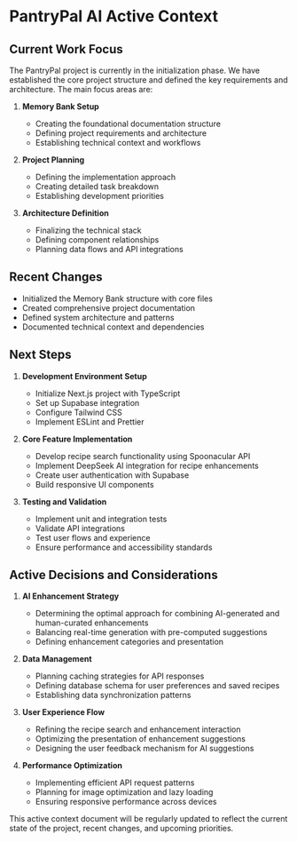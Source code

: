 # PantryPal AI Active Context

## Current Work Focus

The PantryPal project is currently in the initialization phase. We have established the core project structure and defined the key requirements and architecture. The main focus areas are:

1. **Memory Bank Setup**
   - Creating the foundational documentation structure
   - Defining project requirements and architecture
   - Establishing technical context and workflows

2. **Project Planning**
   - Defining the implementation approach
   - Creating detailed task breakdown
   - Establishing development priorities

3. **Architecture Definition**
   - Finalizing the technical stack
   - Defining component relationships
   - Planning data flows and API integrations

## Recent Changes

- Initialized the Memory Bank structure with core files
- Created comprehensive project documentation
- Defined system architecture and patterns
- Documented technical context and dependencies

## Next Steps

1. **Development Environment Setup**
   - Initialize Next.js project with TypeScript
   - Set up Supabase integration
   - Configure Tailwind CSS
   - Implement ESLint and Prettier

2. **Core Feature Implementation**
   - Develop recipe search functionality using Spoonacular API
   - Implement DeepSeek AI integration for recipe enhancements
   - Create user authentication with Supabase
   - Build responsive UI components

3. **Testing and Validation**
   - Implement unit and integration tests
   - Validate API integrations
   - Test user flows and experience
   - Ensure performance and accessibility standards

## Active Decisions and Considerations

1. **AI Enhancement Strategy**
   - Determining the optimal approach for combining AI-generated and human-curated enhancements
   - Balancing real-time generation with pre-computed suggestions
   - Defining enhancement categories and presentation

2. **Data Management**
   - Planning caching strategies for API responses
   - Defining database schema for user preferences and saved recipes
   - Establishing data synchronization patterns

3. **User Experience Flow**
   - Refining the recipe search and enhancement interaction
   - Optimizing the presentation of enhancement suggestions
   - Designing the user feedback mechanism for AI suggestions

4. **Performance Optimization**
   - Implementing efficient API request patterns
   - Planning for image optimization and lazy loading
   - Ensuring responsive performance across devices

This active context document will be regularly updated to reflect the current state of the project, recent changes, and upcoming priorities.
